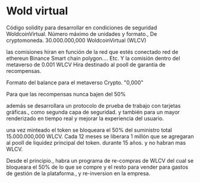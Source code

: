 # Wold virtual 
Código solidity para desarrollar 
en condiciones de seguridad WoldcoinVirtual.
Número máximo de unidades y formato.,
 De cryptomoneda.
30.000.000,000 WoldcoinVirtual (WLCV)

las comisiones hiran en función 
de la red que estés conectado red de ethereun
Binance Smart chain polygon.... Etc.
Y la comisión dentro del metaverso de 0.001 WLCV
Hira destinado al pooll de garantía de recompensas.

Formato del balance para el metaverso
Crypto.  "0,000"

Para que las recompensas nunca bajen del 50%

además se desarrollara un protocolo de prueba de trabajo con tarjetas gráficas., como segunda capa de seguridad.
y también para un mayor renderizado en tiempo real y mejorar la experiencia del usuario.


una vez minteado el token
se bloqueara el 50% del suministro total
15.000.000,000 WLCV. Cada 12 meses se liberara 1 millón que se agregaran al pooll de liquidez principal del token.
durante 15 años. y no habran mas WLCV.

Desde el principio., habra un programa de re-compras de WLCV del cual se bloqueara el 50% de lo que se compre
y el resto para vender para gastos de gestión de la plataforma., y re-inversion en la empresa.





